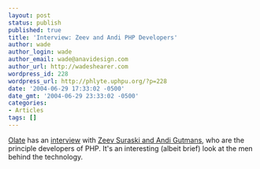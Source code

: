 ```yaml
---
layout: post
status: publish
published: true
title: 'Interview: Zeev and Andi PHP Developers'
author: wade
author_login: wade
author_email: wade@anavidesign.com
author_url: http://wadeshearer.com
wordpress_id: 228
wordpress_url: http://phlyte.uphpu.org/?p=228
date: '2004-06-29 17:33:02 -0500'
date_gmt: '2004-06-29 23:33:02 -0500'
categories:
- Articles
tags: []
---
```

<p><a href="http://www.olate.com">Olate</a> has an <a href="http://www.olate.com/articles/phpinterview">interview</a> with <a href="http://www.zend.com/management.php">Zeev Suraski and Andi Gutmans</a>, who are the principle developers of PHP. It's an interesting (albeit brief) look at the men behind the technology.</p>
